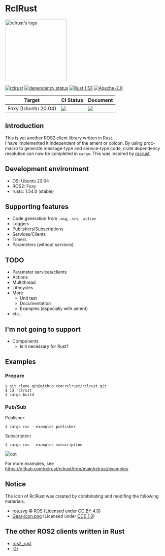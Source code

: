 # RclRust

<img src="https://user-images.githubusercontent.com/25898373/131146249-36f349ba-ce33-462d-89f8-40bfa1a9899f.png" width="200px" alt="rclrust's logo"/>

[![rclrust](https://img.shields.io/crates/v/rclrust.svg)](https://crates.io/crates/rclrust)
[![dependency status](https://deps.rs/repo/github/rclrust/rclrust/status.svg)](https://deps.rs/repo/github/rclrust/rclrust)
[![Rust 1.53](https://img.shields.io/badge/rust-1.53+-blue.svg)](https://blog.rust-lang.org/2021/06/17/Rust-1.53.0.html)
[![Apache-2.0](https://img.shields.io/github/license/rclrust/rclrust)](https://github.com/rclrust/rclrust/blob/main/LICENSE)

<table>
  <thead>
    <tr>
      <th>Target</th>
      <th>CI Status</th>
      <th>Document</th>
    </tr>
  </thead>
  <tbody>
    <tr>
      <td>Foxy (Ubuntu 20.04)</td>
      <td>
        <a href="https://github.com/rclrust/rclrust/actions/workflows/foxy.yaml" alt="Foxy CI status">
          <img src="https://github.com/rclrust/rclrust/actions/workflows/foxy.yaml/badge.svg?branch=main"/>
        </a>
      </td>
      <td>
        <a href="https://rclrust.github.io/rclrust/foxy/main/rclrust/index.html" alt="Foxy document">
          <img src="https://github.com/rclrust/rclrust/actions/workflows/doc.yaml/badge.svg"/>
        </a>
      </td>
    </tr>
  </tbody>
</table>

## Introduction

This is yet another ROS2 client library written in Rust.  
I have implemented it independent of the ament or colcon.
By using proc-macro to generate message-type and service-type code, crate dependency resolution can now be completed in `cargo`. This was inspired by [rosrust](https://github.com/adnanademovic/rosrust).

## Development environment

- OS: Ubuntu 20.04
- ROS2: Foxy
- rustc: 1.54.0 (stable)

## Supporting features

- Code generation from `.msg`, `.srv`, `.action`
- Loggers
- Publishers/Subscriptions
- Services/Clients
- Timers
- Parameters (without services)

## TODO

- Parameter services/clients
- Actions
- Multithread
- Lifecycles
- More
  - Unit test
  - Documentation
  - Examples (especially with ament)
- etc...

## I'm not going to support

- Components
  - Is it necessary for Rust?

## Examples

### Prepare

```sh-session
$ git clone git@github.com:rclrust/rclrust.git
$ cd rclrust
$ cargo build
```

### Pub/Sub

Publisher:

```sh-session
$ cargo run --examples publisher
```

Subscription

```sh-session
$ cargo run --examples subscription
```

![out](https://user-images.githubusercontent.com/25898373/128894819-f925b31f-d814-4046-a328-68bfe854d03b.gif)

For more examples, see https://github.com/rclrust/rclrust/tree/main/rclrust/examples.

## Notice

The icon of RclRust was created by combinating and modifing the following materials.

- [ros.svg](https://github.com/ros-infrastructure/artwork/blob/master/orgunits/ros.svg) © ROS (Licensed under [CC BY 4.0](https://creativecommons.org/licenses/by/4.0/))
- [Gear-icon.png](https://commons.wikimedia.org/wiki/File:Gear-icon.png) (Licensed under [CC0 1.0](https://creativecommons.org/publicdomain/zero/1.0/deed.en))

## The other ROS2 clients written in Rust

- [ros2_rust](https://github.com/ros2-rust/ros2_rust)
- [r2r](https://github.com/sequenceplanner/r2r)
